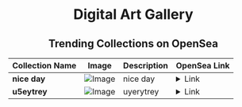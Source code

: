 <div align="center">

# Digital Art Gallery

## Trending Collections on OpenSea

| Collection Name                       | Image                                                                                     | Description                       | OpenSea Link                                                                                          |
|---------------------------------------|-------------------------------------------------------------------------------------------|-----------------------------------|--------------------------------------------------------------------------------------------------------|
| **nice day** | ![Image](https://i.seadn.io/s/raw/files/d4f64cbb52c926fd2093438dcafe74f8.jpg?w=500&auto=format?w=200&auto=format) | nice day | <details><summary>Link</summary>[nice day](https://opensea.io/collection/nice-day-32)</details> |
| **u5eytrey** | ![Image](https://i.seadn.io/s/raw/files/07025f71f58b2a27908fccece86084b1.jpg?w=500&auto=format?w=200&auto=format) | uyerytrey | <details><summary>Link</summary>[u5eytrey](https://opensea.io/collection/u5eytrey)</details> |

</div>